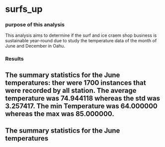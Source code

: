 # surfs_up
### purpose of this analysis
This analysis aims to determine if the surf and ice craem shop business is sustainable year-round due to study the temperature data of the month of June and December in Oahu.
### Results
##  The summary statistics for the June temperatures: ther were 1700 instances that were recorded by all station. The average temperature was 74.944118 whereas the std was 3.257417. The min Temperature was 64.000000 whereas the max was 85.000000.
## The summary statistics for the June temperatures
